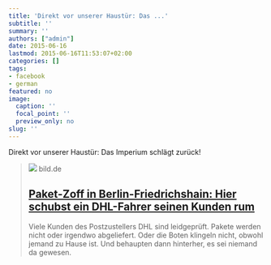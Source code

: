 ```yaml
---
title: 'Direkt vor unserer Haustür: Das ...'
subtitle: ''
summary: ''
authors: ["admin"]
date: 2015-06-16
lastmod: 2015-06-16T11:53:07+02:00
categories: []
tags:
- facebook
- german
featured: no
image:
  caption: ''
  focal_point: ''
  preview_only: no
slug: ''
---
```

Direkt vor unserer Haustür: Das Imperium schlägt zurück!
> [![](https://article.bildstatic.de/img/social-fallback.807049a.jpg)](http://www.bild.de/regional/berlin/dhl/fahrer-schubst-seinen-kunden-rum-40214656.bild.html)
> bild.de
> ## [Paket-Zoff in Berlin-Friedrichshain: Hier schubst ein DHL-Fahrer seinen Kunden rum](http://www.bild.de/regional/berlin/dhl/fahrer-schubst-seinen-kunden-rum-40214656.bild.html)
>
>Viele Kunden des Postzustellers DHL sind leidgeprüft. Pakete werden nicht oder irgendwo abgeliefert. Oder die Boten klingeln nicht, obwohl jemand zu Hause ist. Und behaupten dann hinterher, es sei niemand da gewesen.



